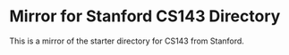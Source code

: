 # Mirror for Stanford CS143 Directory

This is a mirror of the starter directory for CS143 from Stanford.